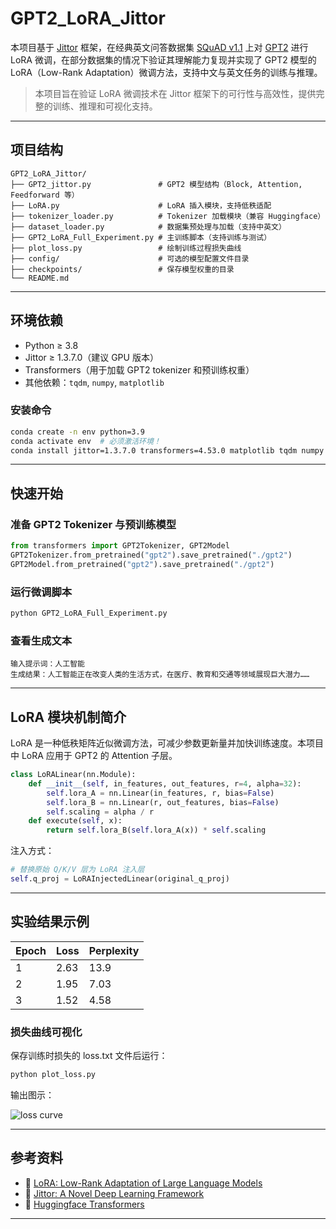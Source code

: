 # GPT2_LoRA_Jittor

本项目基于 [Jittor](https://github.com/Jittor/jittor) 框架，在经典英文问答数据集 [SQuAD v1.1](https://rajpurkar.github.io/SQuAD-explorer/) 上对 [GPT2](https://github.com/openai/gpt-2) 进行 LoRA 微调，在部分数据集的情况下验证其理解能力复现并实现了 GPT2 模型的 LoRA（Low-Rank Adaptation）微调方法，支持中文与英文任务的训练与推理。

>  本项目旨在验证 LoRA 微调技术在 Jittor 框架下的可行性与高效性，提供完整的训练、推理和可视化支持。

---

## 项目结构

```
GPT2_LoRA_Jittor/
├── GPT2_jittor.py               # GPT2 模型结构（Block, Attention, Feedforward 等）
├── LoRA.py                      # LoRA 插入模块，支持低秩适配
├── tokenizer_loader.py          # Tokenizer 加载模块（兼容 Huggingface）
├── dataset_loader.py            # 数据集预处理与加载（支持中英文）
├── GPT2_LoRA_Full_Experiment.py # 主训练脚本（支持训练与测试）
├── plot_loss.py                 # 绘制训练过程损失曲线
├── config/                      # 可选的模型配置文件目录
├── checkpoints/                 # 保存模型权重的目录
└── README.md
```

---

## 环境依赖

- Python ≥ 3.8
- Jittor ≥ 1.3.7.0（建议 GPU 版本）
- Transformers（用于加载 GPT2 tokenizer 和预训练权重）
- 其他依赖：`tqdm`, `numpy`, `matplotlib`

### 安装命令

```bash
conda create -n env python=3.9
conda activate env  # 必须激活环境！
conda install jittor=1.3.7.0 transformers=4.53.0 matplotlib tqdm numpy -c conda-forge
```


---

## 快速开始

### 准备 GPT2 Tokenizer 与预训练模型

```python
from transformers import GPT2Tokenizer, GPT2Model
GPT2Tokenizer.from_pretrained("gpt2").save_pretrained("./gpt2")
GPT2Model.from_pretrained("gpt2").save_pretrained("./gpt2")
```

### 运行微调脚本

```bash
python GPT2_LoRA_Full_Experiment.py
```

### 查看生成文本

```
输入提示词：人工智能
生成结果：人工智能正在改变人类的生活方式，在医疗、教育和交通等领域展现巨大潜力……
```

---

## LoRA 模块机制简介

LoRA 是一种低秩矩阵近似微调方法，可减少参数更新量并加快训练速度。本项目中 LoRA 应用于 GPT2 的 Attention 子层。

```python
class LoRALinear(nn.Module):
    def __init__(self, in_features, out_features, r=4, alpha=32):
        self.lora_A = nn.Linear(in_features, r, bias=False)
        self.lora_B = nn.Linear(r, out_features, bias=False)
        self.scaling = alpha / r
    def execute(self, x):
        return self.lora_B(self.lora_A(x)) * self.scaling
```

注入方式：

```python
# 替换原始 Q/K/V 层为 LoRA 注入层
self.q_proj = LoRAInjectedLinear(original_q_proj)
```

---

## 实验结果示例

| Epoch | Loss  | Perplexity |
|-------|-------|------------|
|   1   | 2.63  | 13.9       |
|   2   | 1.95  | 7.03       |
|   3   | 1.52  | 4.58       |

### 损失曲线可视化

保存训练时损失的 loss.txt 文件后运行：

```bash
python plot_loss.py
```

输出图示：

![loss curve](./images/loss_curve.png)

---

## 参考资料

- 🔖 [LoRA: Low-Rank Adaptation of Large Language Models](https://arxiv.org/abs/2106.09685)
- 🔖 [Jittor: A Novel Deep Learning Framework](https://github.com/Jittor/jittor)
- 🔖 [Huggingface Transformers](https://huggingface.co/docs/transformers)

---
